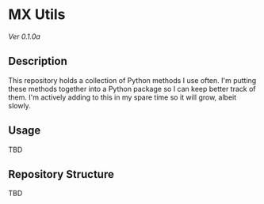 # MX Utils
*Ver 0.1.0a*

## Description

This repository holds a collection of Python methods I use often. I'm putting these methods together
into a Python package so I can keep better track of them.  I'm actively adding to this in my spare
time so it will grow, albeit slowly.

## Usage

TBD


## Repository Structure

TBD
